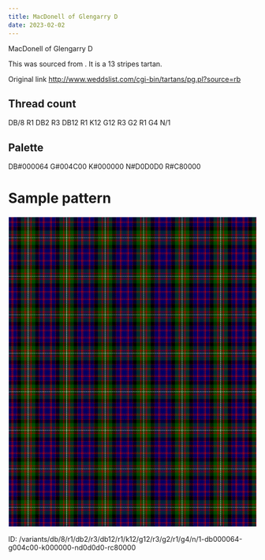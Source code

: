 ```yaml
---
title: MacDonell of Glengarry D
date: 2023-02-02
---
```

MacDonell of Glengarry D

This was sourced from <no value>.  It is a 13 stripes tartan.

Original link http://www.weddslist.com/cgi-bin/tartans/pg.pl?source=rb

## Thread count
DB/8 R1 DB2 R3 DB12 R1 K12 G12 R3 G2 R1 G4 N/1

## Palette
DB#000064 G#004C00 K#000000 N#D0D0D0 R#C80000

# Sample pattern

![Tartan detail](tartan.png "DB/8 R1 DB2 R3 DB12 R1 K12 G12 R3 G2 R1 G4 N/1 tartan")

ID: /variants/db/8/r1/db2/r3/db12/r1/k12/g12/r3/g2/r1/g4/n/1-db000064-g004c00-k000000-nd0d0d0-rc80000